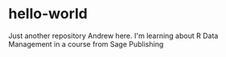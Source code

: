 # hello-world
Just another repository
Andrew here. I'm learning about R Data Management in a course from Sage Publishing

